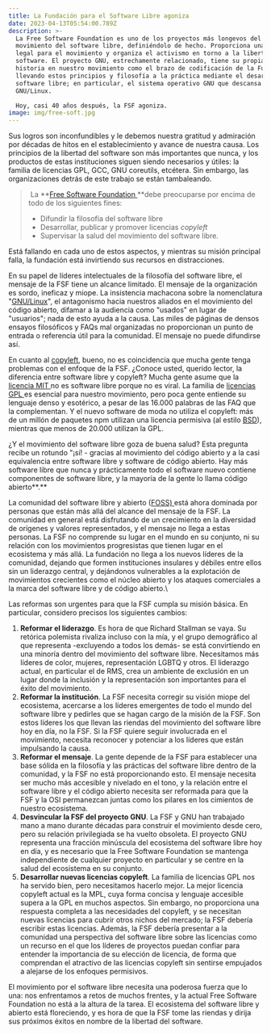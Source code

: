 ```yaml
---
title: La Fundación para el Software Libre agoniza
date: 2023-04-13T05:54:00.789Z
description: >-
  La Free Software Foundation es uno de los proyectos más longevos del
  movimiento del software libre, definiéndolo de hecho. Proporciona una base
  legal para el movimiento y organiza el activismo en torno a la libertad del
  software. El proyecto GNU, estrechamente relacionado, tiene su propia y larga
  historia en nuestro movimiento como el brazo de codificación de la Fundación,
  llevando estos principios y filosofía a la práctica mediante el desarrollo de
  software libre; en particular, el sistema operativo GNU que descansa sobre
  GNU/Linux.

  Hoy, casi 40 años después, la FSF agoniza.
image: img/free-soft.jpg
---
```

Sus logros son inconfundibles y le debemos nuestra gratitud y admiración por décadas de hitos en el establecimiento y avance de nuestra causa. Los principios de la libertad del software son más importantes que nunca, y los productos de estas instituciones siguen siendo necesarios y útiles: la familia de licencias GPL, GCC, GNU coreutils, etcétera. Sin embargo, las organizaciones detrás de este trabajo se están tambaleando.

>  La **[Free Software Foundation ](https://www.fsf.org/)**debe preocuparse por encima de todo de los siguientes fines: 
>
> * Difundir la filosofía del software libre
> * Desarrollar, publicar y promover licencias *copyleft*
> * Supervisar la salud del movimiento del software libre.

Está fallando en cada uno de estos aspectos, y mientras su misión principal falla, la fundación está invirtiendo sus recursos en distracciones.

En su papel de líderes intelectuales de la filosofía del software libre, el mensaje de la FSF tiene un alcance limitado. El mensaje de la organización es sordo, ineficaz y miope. La insistencia machacona sobre la nomenclatura "[GNU/Linux](https://www.gnu.org/gnu/linux-and-gnu.es.html)", el antagonismo hacia nuestros aliados en el movimiento del código abierto, difamar a la audiencia como "usados" en lugar de "usuarios"; nada de esto ayuda a la causa. Las miles de páginas de densos ensayos filosóficos y FAQs mal organizadas no proporcionan un punto de entrada o referencia útil para la comunidad. El mensaje no puede difundirse así.

En cuanto al [copyleft](https://www.gnu.org/licenses/recommended-copylefts.es.html), bueno, no es coincidencia que mucha gente tenga problemas con el enfoque de la FSF. ¿Conoce usted, querido lector, la diferencia entre software libre y copyleft? Mucha gente asume que la [licencia MIT ](https://opensource.org/license/mit/)no es software libre porque no es viral. La familia de [licencias GPL ](https://www.gnu.org/licenses/licenses.es.html)es esencial para nuestro movimiento, pero poca gente entiende su lenguaje denso y esotérico, a pesar de las 16.000 palabras de las FAQ que la complementan. Y el nuevo software de moda no utiliza el copyleft: más de un millón de paquetes npm utilizan una licencia permisiva (al estilo [BSD](https://es.wikipedia.org/wiki/Licencia_BSD)), mientras que menos de 20.000 utilizan la GPL.

¿Y el movimiento del software libre goza de buena salud? Esta pregunta recibe un rotundo "¡sí! - gracias al movimiento del código abierto y a la casi equivalencia entre software libre y software de código abierto. Hay más software libre que nunca y prácticamente todo el software nuevo contiene componentes de software libre, y la mayoría de la gente lo llama código abierto**.**

La comunidad del software libre y abierto ([FOSS) ](https://www.gnu.org/philosophy/floss-and-foss.es.html)está ahora dominada por personas que están más allá del alcance del mensaje de la FSF. La comunidad en general está disfrutando de un crecimiento en la diversidad de orígenes y valores representados, y el mensaje no llega a estas personas. La FSF no comprende su lugar en el mundo en su conjunto, ni su relación con los movimientos progresistas que tienen lugar en el ecosistema y más allá. La fundación no llega a los nuevos líderes de la comunidad, dejando que formen instituciones insulares y débiles entre ellos sin un liderazgo central, y dejándonos vulnerables a la explotación de movimientos crecientes como el núcleo abierto y los ataques comerciales a la marca del software libre y de código abierto.\

Las reformas son urgentes para que la FSF cumpla su misión básica. En particular, considero precisos los siguientes cambios:

1. **Reformar el liderazgo**. Es hora de que Richard Stallman se vaya. Su retórica polemista rivaliza incluso con la mía, y el grupo demográfico al que representa -excluyendo a todos los demás- se está convirtiendo en una minoría dentro del movimiento del software libre. Necesitamos más líderes de color, mujeres, representación LGBTQ y otros. El liderazgo actual, en particular el de RMS, crea un ambiente de exclusión en un lugar donde la inclusión y la representación son importantes para el éxito del movimiento.
2. **Reformar la institución**. La FSF necesita corregir su visión miope del ecosistema, acercarse a los líderes emergentes de todo el mundo del software libre y pedirles que se hagan cargo de la misión de la FSF. Son estos líderes los que llevan las riendas del movimiento del software libre hoy en día, no la FSF. Si la FSF quiere seguir involucrada en el movimiento, necesita reconocer y potenciar a los líderes que están impulsando la causa.
3. **Reformar el mensaje**. La gente depende de la FSF para establecer una base sólida en la filosofía y las prácticas del software libre dentro de la comunidad, y la FSF no está proporcionando esto. El mensaje necesita ser mucho más accesible y nivelado en el tono, y la relación entre el software libre y el código abierto necesita ser reformada para que la FSF y la OSI permanezcan juntas como los pilares en los cimientos de nuestro ecosistema.
4. **Desvincular la FSF del proyecto GNU**. La FSF y GNU han trabajado mano a mano durante décadas para construir el movimiento desde cero, pero su relación privilegiada se ha vuelto obsoleta. El proyecto GNU representa una fracción minúscula del ecosistema del software libre hoy en día, y es necesario que la Free Software Foundation se mantenga independiente de cualquier proyecto en particular y se centre en la salud del ecosistema en su conjunto.
5. **Desarrollar nuevas licencias copyleft**. La familia de licencias GPL nos ha servido bien, pero necesitamos hacerlo mejor. La mejor licencia copyleft actual es la MPL, cuya forma concisa y lenguaje accesible supera a la GPL en muchos aspectos. Sin embargo, no proporciona una respuesta completa a las necesidades del copyleft, y se necesitan nuevas licencias para cubrir otros nichos del mercado; la FSF debería escribir estas licencias. Además, la FSF debería presentar a la comunidad una perspectiva del software libre sobre las licencias como un recurso en el que los líderes de proyectos puedan confiar para entender la importancia de su elección de licencia, de forma que comprendan el atractivo de las licencias copyleft sin sentirse empujados a alejarse de los enfoques permisivos.

El movimiento por el software libre necesita una poderosa fuerza que lo una: nos enfrentamos a retos de muchos frentes, y la actual Free Software Foundation no está a la altura de la tarea. El ecosistema del software libre y abierto está floreciendo, y es hora de que la FSF tome las riendas y dirija sus próximos éxitos en nombre de la libertad del software.